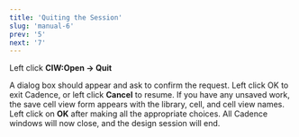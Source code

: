 ```yaml
---
title: 'Quiting the Session'
slug: 'manual-6'
prev: '5'
next: '7'
---
```


Left click **CIW:Open → Quit**

A dialog box should appear and ask to confirm the request. Left click OK to exit Cadence, or left click **Cancel** to resume. If you have any unsaved work, the save cell view form appears with the library, cell, and cell view names. Left click on **OK** after making all the appropriate choices. All Cadence windows will now close, and the design session will end.
